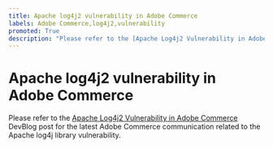 ```yaml
---
title: Apache log4j2 vulnerability in Adobe Commerce
labels: Adobe Commerce,log4j2,vulnerability
promoted: True
description: "Please refer to the [Apache Log4j2 Vulnerability in Adobe Commerce](https://community.magento.com/t5/Magento-DevBlog/Apache-Log4j2-Vulnerability-in-Adobe-Commerce/ba-p/488683) DevBlog post for the latest Adobe Commerce communication related to the Apache log4j library vulnerability."
---
```


# Apache log4j2 vulnerability in Adobe Commerce

Please refer to the [Apache Log4j2 Vulnerability in Adobe Commerce](https://community.magento.com/t5/Magento-DevBlog/Apache-Log4j2-Vulnerability-in-Adobe-Commerce/ba-p/488683) DevBlog post for the latest Adobe Commerce communication related to the Apache log4j library vulnerability.